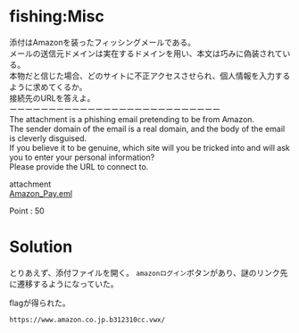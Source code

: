 # fishing:Misc

添付はAmazonを装ったフィッシングメールである。  
メールの送信元ドメインは実在するドメインを用い、本文は巧みに偽装されている。  
本物だと信じた場合、どのサイトに不正アクセスさせられ、個人情報を入力するように求めてくるか。  
接続先のURLを答えよ。  
ーーーーーーーーーーーーーーーーーーーーーーーーーーー   
The attachment is a phishing email pretending to be from Amazon.  
The sender domain of the email is a real domain, and the body of the email is cleverly disguised.  
If you believe it to be genuine, which site will you be tricked into and will ask you to enter your personal information?  
Please provide the URL to connect to.

attachment  
[Amazon_Pay.eml](Amazon_Pay.eml)

Point : 50

# Solution
とりあえず、添付ファイルを開く。
`amazonログイン`ボタンがあり、謎のリンク先に遷移するようになっていた。

flagが得られた。

`https://www.amazon.co.jp.b312310cc.vwx/`
